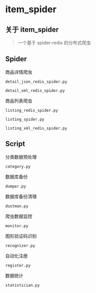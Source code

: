 # item_spider


## 关于 item_spider

> 一个基于 spider-redis 的分布式爬虫


## Spider

商品详情爬虫

    detail_json_redis_spider.py
    
    detail_xml_redis_spider.py

商品列表爬虫

    listing_redis_spider.py
    
    listing_spider.py
    
    listing_xml_redis_spider.py


## Script

分类数据预处理

    category.py

数据库备份

    dumper.py

数据库备份清理

    dustman.py

爬虫数据监控

    monitor.py

图形验证码识别

    recognizer.py

自动化注册

    register.py

数据统计

    statistician.py
